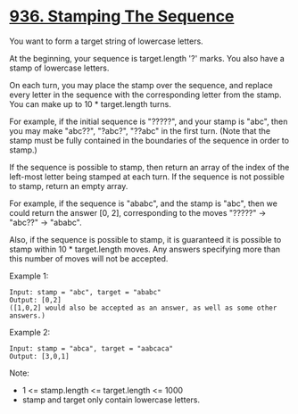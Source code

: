 # [936. Stamping The Sequence](https://leetcode.com/problems/stamping-the-sequence/)

You want to form a target string of lowercase letters.

At the beginning, your sequence is target.length '?' marks.  You also have a stamp of lowercase letters.

On each turn, you may place the stamp over the sequence, and replace every letter in the sequence with the corresponding letter from the stamp.  You can make up to 10 * target.length turns.

For example, if the initial sequence is "?????", and your stamp is "abc",  then you may make "abc??", "?abc?", "??abc" in the first turn.  (Note that the stamp must be fully contained in the boundaries of the sequence in order to stamp.)

If the sequence is possible to stamp, then return an array of the index of the left-most letter being stamped at each turn.  If the sequence is not possible to stamp, return an empty array.

For example, if the sequence is "ababc", and the stamp is "abc", then we could return the answer [0, 2], corresponding to the moves "?????" -> "abc??" -> "ababc".

Also, if the sequence is possible to stamp, it is guaranteed it is possible to stamp within 10 * target.length moves.  Any answers specifying more than this number of moves will not be accepted.

Example 1:

```text
Input: stamp = "abc", target = "ababc"
Output: [0,2]
([1,0,2] would also be accepted as an answer, as well as some other answers.)
```

Example 2:

```text
Input: stamp = "abca", target = "aabcaca"
Output: [3,0,1]
```

Note:

- 1 <= stamp.length <= target.length <= 1000
- stamp and target only contain lowercase letters.

